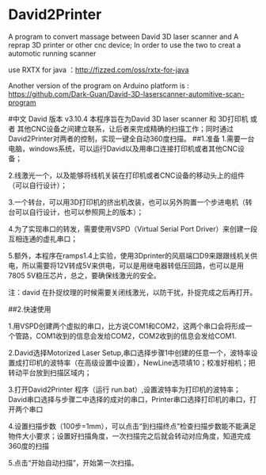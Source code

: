 # David2Printer
A program to convert massage between David 3D laser scanner and A reprap 3D printer or other cnc device; In order to use the two to creat a automotic running scanner 

use RXTX for java ：http://fizzed.com/oss/rxtx-for-java

Another version of the program on Arduino platform is :
https://github.com/Dark-Guan/David-3D-laserscanner-automitive-scan-program

#中文
David 版本 v3.10.4
本程序旨在为David 3D laser scanner 和 3D打印机 或者 其他CNC设备之间建立联系，让后者来完成精确的扫描工作；同时通过David2Printer对两者的控制，实现一键全自动360度扫描。
##1.准备
1.需要一台电脑，windows系统，可以运行David以及用串口连接打印机或者其他CNC设备；

2.线激光一个，以及能够将线机关装在打印机或者CNC设备的移动头上的组件（可以自行设计）；

3.一个转台，可以用3D打印机的挤出机改装，也可以另外购置一个步进电机（转台可以自行设计，也可以参照网上的版本）；

4.为了实现串口的转发，需要使用VSPD（Virtual Serial Port Driver）来创建一段互相连通的虚礼串口；

5.额外，本程序在ramps1.4上实验，使用3Dprinter的风扇端口D9来跟跟线机关供电，所以需要将12V转成5V来供电，可以是用继电器转低压回路，也可以是用7805 5V稳压芯片，总之，要确保线激光的安全。

注：david 在扑捉纹理的时候需要关闭线激光，以防干扰，扑捉完成之后再打开。

##2.快速使用

1.用VSPD创建两个虚拟的串口，比方说COM1和COM2，这两个串口会将形成一个管路，COM1收到的信息会发给COM2，COM2收到的信息会发给COM1.

2.David选择Motorized Laser Setup,串口选择步骤1中创建的任意一个，波特率设置成打印机的波特率（在高级设置中设置），NewLine选项填10；校准好相机；把转动平台放到扫描区域内；

3.打开David2Printer 程序（运行 run.bat）,设置波特率为打印机的波特率；David串口选择与步骤二中选择的成对的串口，Printer串口选择打印机的串口，打开两个串口

4.设置扫描步数（100步=1mm），可以点击“到扫描终点”检查扫描步数能不能满足物件大小要求；设置好扫描角度，一次扫描完之后就会转动对应角度，知道完成360度的扫描

5.点击“开始自动扫描”，开始第一次扫描。



